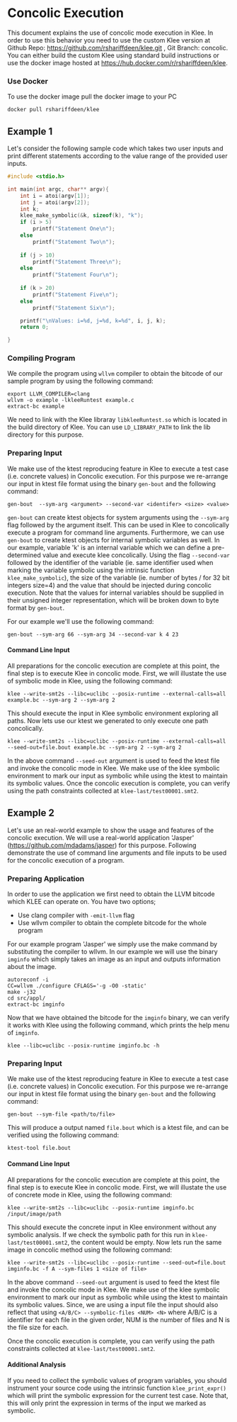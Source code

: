 # Concolic Execution
This document explains the use of concolic mode execution in Klee. 
In order to use this behavior you need to use the custom Klee version at Github Repo: https://github.com/rshariffdeen/klee.git , Git Branch: concolic.
You can either build the custom Klee using standard build instructions or use the docker image hosted at
https://hub.docker.com/r/rshariffdeen/klee. 

### Use Docker
To use the docker image pull the docker image to your PC
```
docker pull rshariffdeen/klee
```


## Example 1
Let's consider the following sample code which takes two user inputs and print
different statements according to the value range of the provided user inputs.


```c
#include <stdio.h>

int main(int argc, char** argv){
    int i = atoi(argv[1]);
    int j = atoi(argv[2]);
    int k;
    klee_make_symbolic(&k, sizeof(k), "k");
    if (i > 5)
        printf("Statement One\n");
    else
        printf("Statement Two\n");
    
    if (j > 10)
        printf("Statement Three\n");
    else
        printf("Statement Four\n");
    
    if (k > 20)
        printf("Statement Five\n");
    else
        printf("Statement Six\n");

    printf("\nValues: i=%d, j=%d, k=%d", i, j, k);
    return 0;

}
```
### Compiling Program
We compile the program using `wllvm` compiler to obtain the bitcode of our sample program
by using the following command:

```
export LLVM_COMPILER=clang
wllvm -o example -lkleeRuntest example.c
extract-bc example
```

We need to link with the Klee libraray `libkleeRuntest.so` which is located in the build 
directory of Klee. You can use `LD_LIBRARY_PATH` to link the lib directory for this purpose. 

### Preparing Input
We make use of the ktest reproducing feature in Klee to execute a test case (i.e. concrete values)
in Concolic execution. For this purpose we re-arrange our input in ktest file format using the binary `gen-bout` and the 
following command:

```
gen-bout  --sym-arg <argument> --second-var <identifer> <size> <value>
```
`gen-bout` can create ktest objects for system arguments using the `--sym-arg` flag followed by the 
argument itself. This can be used in Klee to concolically execute a program for command line arguments. 
Furthermore, we can use `gen-bout` to create ktest objects for internal symbolic variables as well. In our example,
variable 'k' is an internal variable which we can define a pre-determined value and execute klee
concolically. Using the flag `--second-var` followed by the identifier of the variable (ie. same identifier
used when marking the variable symbolic using the intrinsic function `klee_make_symbolic`), the size of the variable
(ie. number of bytes / for 32 bit integers size=4) and the value that should be injected during concolic execution. 
Note that the values for internal variables should be supplied in their unsigned integer representation, which 
will be broken down to byte format by `gen-bout`. 


For our example we'll use the following command:
```
gen-bout --sym-arg 66 --sym-arg 34 --second-var k 4 23
```

#### Command Line Input
All preparations for the concolic execution are complete at this point,
the final step is to execute Klee in concolic mode. First, we will illustate
the use of symbolic mode in Klee, using the following command:

```
klee --write-smt2s --libc=uclibc --posix-runtime --external-calls=all example.bc --sym-arg 2 --sym-arg 2
```

This should execute the input in Klee symbolic environment exploring all paths. Now lets use our ktest
we generated to only execute one path concolically. 

```
klee --write-smt2s --libc=uclibc --posix-runtime --external-calls=all --seed-out=file.bout example.bc --sym-arg 2 --sym-arg 2
```

In the above command `--seed-out` argument is used to feed the ktest file and invoke
the concolic mode in Klee. We make use of the klee symbolic environment to mark
our input as symbolic while using the ktest to maintain its symbolic values. 
Once the concolic execution is complete, you can verify using the path
constraints collected at `klee-last/test00001.smt2`. 


## Example 2
Let's use an real-world example to show the usage and features of the concolic execution.
We will use a real-world application 'Jasper' (https://github.com/mdadams/jasper) for this purpose. Following demonstrate the use
of command line arguments and file inputs to be used for the concolic
execution of a program. 

### Preparing Application
In order to use the application we first need to obtain the LLVM bitcode
which KLEE can operate on. You have two options;

* Use clang compiler with `-emit-llvm` flag
* Use wllvm compiler to obtain the complete bitcode for the whole program

For our example program 'Jasper' we simply use the make command by substituting 
the compiler to wllvm. In our example we will use the binary `imginfo` which simply
takes an image as an input and outputs information about the image.

```
autoreconf -i
CC=wllvm ./configure CFLAGS='-g -O0 -static'
make -j32
cd src/appl/
extract-bc imginfo
```

Now that we have obtained the bitcode for the `imginfo` binary, we can verify
it works with Klee using the following command, which prints the help menu of `imginfo`. 

```
klee --libc=uclibc --posix-runtime imginfo.bc -h
```

### Preparing Input
We make use of the ktest reproducing feature in Klee to execute a test case (i.e. concrete values)
in Concolic execution. For this purpose we re-arrange our input in ktest file format using the binary `gen-bout` and the 
following command:

```
gen-bout --sym-file <path/to/file>
```

This will produce a output named `file.bout` which is a ktest file, and can be
verified using the following command:

```
ktest-tool file.bout
```


#### Command Line Input
All preparations for the concolic execution are complete at this point,
the final step is to execute Klee in concolic mode. First, we will illustate
the use of concrete mode in Klee, using the following command:

```
klee --write-smt2s --libc=uclibc --posix-runtime imginfo.bc /input/image/path
```

This should execute the concrete input in Klee environment without any symbolic
analysis. If we check the symbolic path for this run in `klee-last/test00001.smt2`, the 
content would be empty. Now lets run the same image in concolic method using the 
following command:

```
klee --write-smt2s --libc=uclibc --posix-runtime --seed-out=file.bout imginfo.bc -f A --sym-files 1 <size of file>
```

In the above command `--seed-out` argument is used to feed the ktest file and invoke
the concolic mode in Klee. We make use of the klee symbolic environment to mark
our input as symbolic while using the ktest to maintain its symbolic values. Since,
we are using a input file the input should also reflect that using `<A/B/C> --symbolic-files <NUM> <N>` where
A/B/C is a identifier for each file in the given order, NUM is the number of files and
N is the file size for each. 

Once the concolic execution is complete, you can verify using the path
constraints collected at `klee-last/test00001.smt2`. 

#### Additional Analysis
If you need to collect the symbolic values of program variables,
you should instrument your source code using the intrinsic function `klee_print_expr()`
which will print the symbolic expression for the current test case. Note that,
this will only print the expression in terms of the input we marked as symbolic. 
